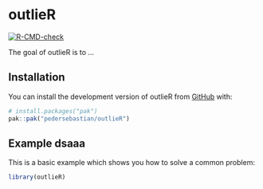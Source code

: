 
<!-- README.md is generated from README.Rmd. Please edit that file -->

# outlieR

<!-- badges: start -->

[![R-CMD-check](https://github.com/pedersebastian/outlieR/actions/workflows/R-CMD-check.yaml/badge.svg)](https://github.com/pedersebastian/outlieR/actions/workflows/R-CMD-check.yaml)
<!-- badges: end -->

The goal of outlieR is to …

## Installation

You can install the development version of outlieR from
[GitHub](https://github.com/) with:

``` r
# install.packages("pak")
pak::pak("pedersebastian/outlieR")
```

## Example dsaaa

This is a basic example which shows you how to solve a common problem:

``` r
library(outlieR)
```

